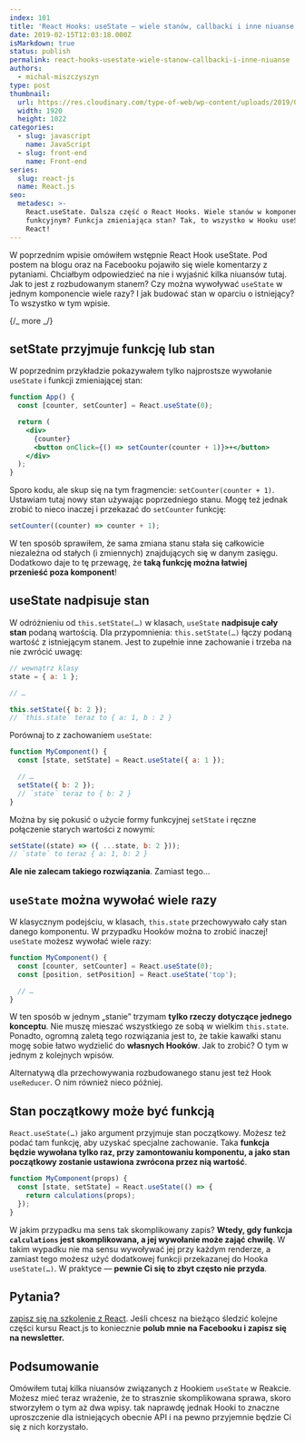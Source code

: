 ```yaml
---
index: 101
title: 'React Hooks: useState — wiele stanów, callbacki i inne niuanse'
date: 2019-02-15T12:03:18.000Z
isMarkdown: true
status: publish
permalink: react-hooks-usestate-wiele-stanow-callbacki-i-inne-niuanse
authors:
  - michal-miszczyszyn
type: post
thumbnail:
  url: https://res.cloudinary.com/type-of-web/wp-content/uploads/2019/02/pexels-photo-911254.jpeg
  width: 1920
  height: 1022
categories:
  - slug: javascript
    name: JavaScript
  - slug: front-end
    name: Front-end
series:
  slug: react-js
  name: React.js
seo:
  metadesc: >-
    React.useState. Dalsza część o React Hooks. Wiele stanów w komponencie
    funkcyjnym? Funkcja zmieniająca stan? Tak, to wszystko w Hooku useState w
    React!
---
```


W poprzednim wpisie omówiłem wstępnie React Hook useState. Pod postem na blogu oraz na Facebooku pojawiło się wiele komentarzy z pytaniami. Chciałbym odpowiedzieć na nie i wyjaśnić kilka niuansów tutaj. Jak to jest z rozbudowanym stanem? Czy można wywoływać `useState` w jednym komponencie wiele razy? I jak budować stan w oparciu o istniejący? To wszystko w tym wpisie.

{/_ more _/}

## setState przyjmuje funkcję lub stan

W poprzednim przykładzie pokazywałem tylko najprostsze wywołanie `useState` i funkcji zmieniającej stan:

```jsx
function App() {
  const [counter, setCounter] = React.useState(0);

  return (
    <div>
      {counter}
      <button onClick={() => setCounter(counter + 1)}>+</button>
    </div>
  );
}
```

Sporo kodu, ale skup się na tym fragmencie: `setCounter(counter + 1)`. Ustawiam tutaj nowy stan używając poprzedniego stanu. Mogę też jednak zrobić to nieco inaczej i przekazać do `setCounter` funkcję:

```jsx
setCounter((counter) => counter + 1);
```

W ten sposób sprawiłem, że sama zmiana stanu stała się całkowicie niezależna od stałych (i zmiennych) znajdujących się w danym zasięgu. Dodatkowo daje to tę przewagę, że **taką funkcję można łatwiej przenieść poza komponent**!

## useState nadpisuje stan

W odróżnieniu od `this.setState(…)` w klasach, `useState` **nadpisuje cały stan** podaną wartością. Dla przypomnienia: `this.setState(…)` łączy podaną wartość z istniejącym stanem. Jest to zupełnie inne zachowanie i trzeba na nie zwrócić uwagę:

```jsx
// wewnątrz klasy
state = { a: 1 };

// …

this.setState({ b: 2 });
// `this.state` teraz to { a: 1, b : 2 }
```

Porównaj to z zachowaniem `useState`:

```jsx
function MyComponent() {
  const [state, setState] = React.useState({ a: 1 });

  // …
  setState({ b: 2 });
  // `state` teraz to { b: 2 }
}
```

Można by się pokusić o użycie formy funkcyjnej `setState` i ręczne połączenie starych wartości z nowymi:

```jsx
setState((state) => ({ ...state, b: 2 }));
// `state` to teraz { a: 1, b: 2 }
```

**Ale nie zalecam takiego rozwiązania**. Zamiast tego…

## `useState` można wywołać wiele razy

W klasycznym podejściu, w klasach, `this.state` przechowywało cały stan danego komponentu. W przypadku Hooków można to zrobić inaczej! `useState` możesz wywołać wiele razy:

```jsx
function MyComponent() {
  const [counter, setCounter] = React.useState(0);
  const [position, setPosition] = React.useState('top');

  // …
}
```

W ten sposób w jednym „stanie” trzymam **tylko rzeczy dotyczące jednego konceptu**. Nie muszę mieszać wszystkiego ze sobą w wielkim `this.state`. Ponadto, ogromną zaletą tego rozwiązania jest to, że takie kawałki stanu mogę sobie łatwo wydzielić do **własnych Hooków**. Jak to zrobić? O tym w jednym z kolejnych wpisów.

Alternatywą dla przechowywania rozbudowanego stanu jest też Hook `useReducer`. O nim również nieco później.

## Stan początkowy może być funkcją

`React.useState(…)` jako argument przyjmuje stan początkowy. Możesz też podać tam funkcję, aby uzyskać specjalne zachowanie. Taka **funkcja będzie wywołana tylko raz, przy zamontowaniu komponentu, a jako stan początkowy zostanie ustawiona zwrócona przez nią wartość**.

```jsx
function MyComponent(props) {
  const [state, setState] = React.useState(() => {
    return calculations(props);
  });
}
```

W jakim przypadku ma sens tak skomplikowany zapis? **Wtedy, gdy funkcja `calculations` jest skomplikowana, a jej wywołanie może zająć chwilę**. W takim wypadku nie ma sensu wywoływać jej przy każdym renderze, a zamiast tego możesz użyć dodatkowej funkcji przekazanej do Hooka `useState(…)`. W praktyce — **pewnie Ci się to zbyt często nie przyda**.

## Pytania?

<a href="https://szkolenia.typeofweb.com/" target="_blank">zapisz się na szkolenie z React</a>. Jeśli chcesz na bieżąco śledzić kolejne części kursu React.js to koniecznie <strong>polub mnie na Facebooku i zapisz się na newsletter.</strong>
<NewsletterForm />
<FacebookPageWidget />

## Podsumowanie

Omówiłem tutaj kilka niuansów związanych z Hookiem `useState` w Reakcie. Możesz mieć teraz wrażenie, że to strasznie skomplikowana sprawa, skoro stworzyłem o tym aż dwa wpisy. tak naprawdę jednak Hooki to znaczne uproszczenie dla istniejących obecnie API i na pewno przyjemnie będzie Ci się z nich korzystało.
